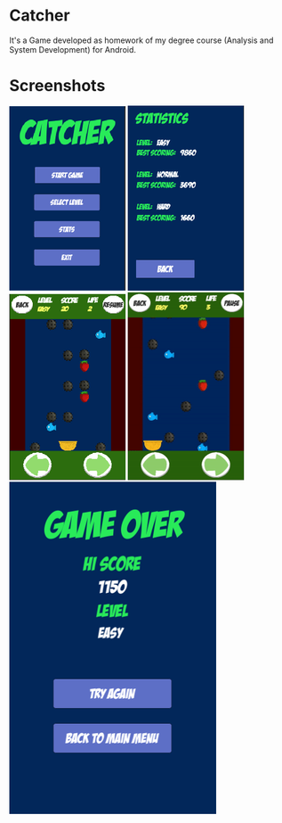 # Catcher

It's a Game developed as homework of my degree course (Analysis and System Development) for Android.

# Screenshots

![Catcher](Screenshots/Capture1.PNG) ![Catcher](Screenshots/Capture2.PNG) ![Catcher](Screenshots/Capture3.PNG) ![Catcher](Screenshots/Capture4.gif) ![Catcher](Screenshots/Capture5.PNG)
